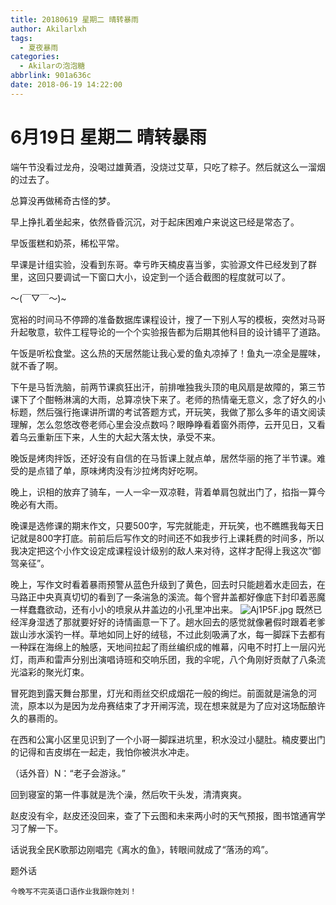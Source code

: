 ```yaml
---
title: 20180619 星期二 晴转暴雨
author: Akilarlxh
tags:
  - 夏夜暴雨
categories:
  - Akilarの泡泡糖
abbrlink: 901a636c
date: 2018-06-19 14:22:00
---
```

 # 6月19日 星期二 晴转暴雨
 
端午节没看过龙舟，没喝过雄黄酒，没烧过艾草，只吃了粽子。然后就这么一溜烟的过去了。

总算没再做稀奇古怪的梦。

早上挣扎着坐起来，依然昏昏沉沉，对于起床困难户来说这已经是常态了。

早饭蛋糕和奶茶，稀松平常。

早课是计组实验，没看到东哥。幸亏昨天楠皮喜当爹，实验源文件已经发到了群里，这回只要调试一下窗口大小，设定到一个适合截图的程度就可以了。

～(￣▽￣～)~

宽裕的时间马不停蹄的准备数据库课程设计，搜了一下别人写的模板，突然对马哥升起敬意，软件工程导论的一个个实验报告都为后期其他科目的设计铺平了道路。

午饭是听松食堂。这么热的天居然能让我心爱的鱼丸凉掉了！鱼丸一凉全是腥味，就不香了啊。

下午是马哲洗脑，前两节课疯狂出汗，前排唯独我头顶的电风扇是故障的，第三节课下了个酣畅淋漓的大雨，总算凉快下来了。老师的热情毫无意义，念了好久的小标题，然后强行拖课讲所谓的考试答题方式，开玩笑，我做了那么多年的语文阅读理解，怎么忽悠改卷老师心里会没点数吗？眼睁睁看着窗外雨停，云开见日，又看着乌云重新压下来，人生的大起大落太快，承受不来。

晚饭是烤肉拌饭，还好没有自信的在马哲课上就点单，居然华丽的拖了半节课。难受的是点错了单，原味烤肉没有沙拉烤肉好吃啊。

晚上，识相的放弃了骑车，一人一伞一双凉鞋，背着单肩包就出门了，掐指一算今晚必有大雨。

晚课是选修课的期末作文，只要500字，写完就能走，开玩笑，也不瞧瞧我每天日记就是800字打底。前前后后写作文的时间还不如我步行上课耗费的时间多，所以我决定把这个小作文设定成课程设计级别的敌人来对待，这样才配得上我这次“御驾亲征”。

晚上，写作文时看着暴雨预警从蓝色升级到了黄色，回去时只能趟着水走回去，在马路正中央真真切切的看到了一条湍急的溪流。每个窨井盖都好像底下封印着恶魔一样蠢蠢欲动，还有小小的喷泉从井盖边的小孔里冲出来。
![Aj1P5F.jpg](https://s2.ax1x.com/2019/04/15/Aj1P5F.jpg)
既然已经浑身湿透了那就要好好的诗情画意一下了。趟水回去的感觉就像暑假时跟着老爹跋山涉水溪钓一样。草地如同上好的绒毯，不过此刻吸满了水，每一脚踩下去都有一种踩在海绵上的触感，天地间拉起了雨丝编织成的帷幕，闪电不时打上一层闪光灯，雨声和雷声分别出演唱诗班和交响乐团，我的伞呢，八个角刚好贡献了八条流光溢彩的聚光灯束。

冒死跑到露天舞台那里，灯光和雨丝交织成烟花一般的绚烂。前面就是湍急的河流，原本以为是因为龙舟赛结束了才开闸泻流，现在想来就是为了应对这场酝酿许久的暴雨的。

在西和公寓小区里见识到了一个小哥一脚踩进坑里，积水没过小腿肚。楠皮要出门的记得和吉皮绑在一起走，我怕你被洪水冲走。

（话外音）N：“老子会游泳。”

回到寝室的第一件事就是洗个澡，然后吹干头发，清清爽爽。

赵皮没有伞，赵皮还没回来，查了下云图和未来两小时的天气预报，图书馆通宵学习了解一下。

话说我全民K歌那边刚唱完《离水的鱼》，转眼间就成了“落汤的鸡”。

题外话
```
今晚写不完英语口语作业我跟你姓刘！
```